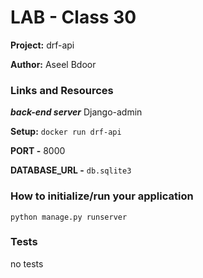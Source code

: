 # LAB - Class 30
**Project:** drf-api

**Author:** Aseel Bdoor

### Links and Resources
***back-end server*** Django-admin

**Setup:** `docker run drf-api`

**PORT -** 8000

**DATABASE_URL -** `db.sqlite3`

### How to initialize/run your application
`python manage.py runserver`

### Tests
no tests